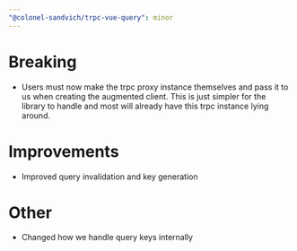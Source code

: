 ```yaml
---
"@colonel-sandvich/trpc-vue-query": minor
---
```


# Breaking

- Users must now make the trpc proxy instance themselves and pass it to us when creating the augmented client. This is just simpler for the library to handle and most will already have this trpc instance lying around.

# Improvements

- Improved query invalidation and key generation

# Other

- Changed how we handle query keys internally
